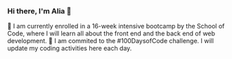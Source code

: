 ### Hi there, I'm Alia 👋

🌱 I am currently enrolled in a 16-week intensive bootcamp by the School of Code, where I will learn all about the front end and the back end of web development. 
🔭 I am commited to the #100DaysofCode challenge. I will update my coding activities here each day. 
<!--
**aliafarhana88/aliafarhana88** is a ✨ _special_ ✨ repository because its `README.md` (this file) appears on your GitHub profile.

Here are some ideas to get you started:

- 🔭 I’m currently working on ...
- 🌱 I’m currently learning ...
- 👯 I’m looking to collaborate on ...
- 🤔 I’m looking for help with ...
- 💬 Ask me about ...
- 📫 How to reach me: ...
- 😄 Pronouns: ...
- ⚡ Fun fact: ...
-->
